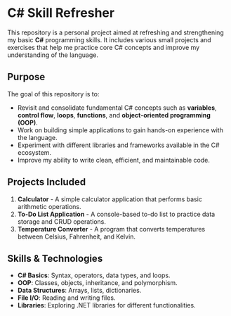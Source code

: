 # C# Skill Refresher

This repository is a personal project aimed at refreshing and strengthening my basic **C#** programming skills. It includes various small projects and exercises that help me practice core C# concepts and improve my understanding of the language.

## Purpose

The goal of this repository is to:
- Revisit and consolidate fundamental C# concepts such as **variables**, **control flow**, **loops**, **functions**, and **object-oriented programming (OOP)**.
- Work on building simple applications to gain hands-on experience with the language.
- Experiment with different libraries and frameworks available in the C# ecosystem.
- Improve my ability to write clean, efficient, and maintainable code.

## Projects Included

1. **Calculator** - A simple calculator application that performs basic arithmetic operations.
2. **To-Do List Application** - A console-based to-do list to practice data storage and CRUD operations.
3. **Temperature Converter** - A program that converts temperatures between Celsius, Fahrenheit, and Kelvin.

## Skills & Technologies

- **C# Basics**: Syntax, operators, data types, and loops.
- **OOP**: Classes, objects, inheritance, and polymorphism.
- **Data Structures**: Arrays, lists, dictionaries.
- **File I/O**: Reading and writing files.
- **Libraries**: Exploring .NET libraries for different functionalities.
